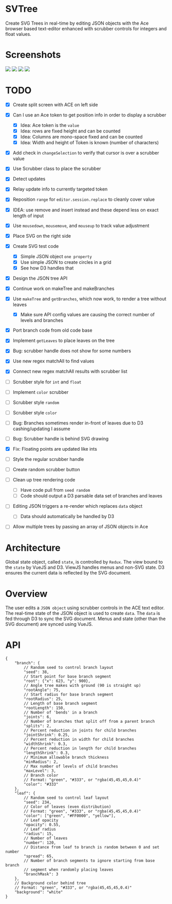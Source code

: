 # SVTree

Create SVG Trees in real-time by editing JSON objects with the Ace browser based text-editor enhanced with scrubber controls for integers and float values.

# Screenshots

![](./img/screenshot.png)
![](./img/screenshot4.png)
![](./img/screenshot2.png)
![](./img/screenshot3.png)

# TODO

- [x] Create split screen with ACE on left side
- [x] Can I use an Ace token to get position info in order to display a scrubber
    - [x] Idea: Ace token is the `value`
    - [x] Idea: rows are fixed height and can be counted
    - [x] Idea: Columns are mono-space fixed and can be counted
    - [x] Idea: Width and height of Token is known (number of characters)
- [x] Add check in `changeSelection` to verify that cursor is over a scrubber value
- [x] Use Scrubber class to place the scrubber
- [x] Detect updates    
- [x] Relay update info to currently targeted token
- [x] Reposition `range` for `editor.session.replace` to cleanly cover value
- [x] IDEA: use remove and insert instead and these depend less on exact length of input
- [x] Use `mousedown`, `mousemove`, and `mouseup` to track value adjustment
- [x] Place SVG on the right side
- [x] Create SVG test code
    - [x] Simple JSON object `one property`
    - [x] Use simple JSON to create circles in a grid
    - [x] See how D3 handles that
- [x] Design the JSON tree API
- [x] Continue work on makeTree and makeBranches
- [x] Use `makeTree` and `getBranches`, which now work, to render a tree without leaves
    - [x] Make sure API config values are causing the correct number of levels and branches
- [x] Port branch code from old code base
- [x] Implement `getLeaves` to place leaves on the tree
- [x] Bug: scrubber handle does not show for some numbers
- [x] Use new regex matchAll to find values
- [x] Connect new regex matchAll results with scrubber list

- [ ] Scrubber style for `int` and `float`
- [ ] Implement `color` scrubber

- [ ] Scrubber style `random`
- [ ] Scrubber style `color`

- [ ] Bug: Branches sometimes render in-front of leaves due to D3 cashing/updating I assume
- [ ] Bug: Scrubber handle is behind SVG drawing
- [x] Fix: Floating points are updated like ints
- [ ] Style the regular scrubber handle
- [ ] Create random scrubber button
- [ ] Clean up tree rendering code
    - [ ] Have code pull from `seed random`
    - [ ] Code should output a D3 parsable data set of branches and leaves
- [ ] Editing JSON triggers a re-render which replaces `data` object
    - [ ] Data should automatically be handled by D3
- [ ] Allow multiple trees by passing an array of JSON objects in Ace

# Architecture

Global state object, called `state`, is controlled by `Redux`. The view bound to the `state` by VueJS and D3. ViewJS handles menus and non-SVG state. D3 ensures the current data is reflected by the SVG document.

# Overview

The user edits a `JSON object` using scrubber controls in the ACE text editor. The real-time state of the JSON object is used to create `data`. The `data` is fed through D3 to sync the SVG document. Menus and state (other than the SVG document) are synced using VueJS.

# API
```
{
    "branch": {
        // Random seed to control branch layout
        "seed": 38,
        // Start point for base branch segment
        "root": {"x": 623, "y": 900},
        // Angle tree makes with ground (90 is straight up)
        "rootAngle": 75,
        // Start radius for base branch segment
        "rootRadius": 25,
        // Length of base branch segment
        "rootLength": 150,
        // Number of 'bends' in a branch
        "joints": 6,
        // Number of branches that split off from a parent branch
        "splits": 2,
        // Percent reduction in joints for child branches
        "jointShrink": 0.25,
        // Percent reduction in width for child branches
        "widthShrink": 0.3,
        // Percent reduction in length for child branches
        "lengthShrink": 0.3,
        // Minimum allowable branch thickness        
        "minRadius": 2,
        // Max number of levels of child branches
        "maxLevel": 3,
        // Branch color
        // Format: "green", "#333", or "rgba(45,45,45,0.4)"
        "color": "#333"
    },
    "leaf": {
        // Random seed to control leaf layout
        "seed": 234,
        // Color of leaves (even distribution)
        // Format: "green", "#333", or "rgba(45,45,45,0.4)"
        "color": ["green", "#FF0000", "yellow"],
        // Leaf opacity
        "opacity": 0.55,
        // Leaf radius
        "radius": 15,
        // Number of leaves
        "number": 120,
        // Distance from leaf to branch is random between 0 and set number
        "spread": 65,
        // Number of branch segments to ignore starting from base branch
        // segment when randomly placing leaves
        "branchMask": 3
    },
    // Background color behind tree
    // Format: "green", "#333", or "rgba(45,45,45,0.4)"
    "background": "white"
}
```
